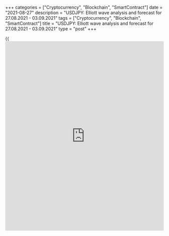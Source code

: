 +++
categories = ["Cryptocurrency", "Blockchain", "SmartContract"]
date = "2021-08-27"
description = "USDJPY: Elliott wave analysis and forecast for 27.08.2021 - 03.09.2021"
tags = ["Cryptocurrency", "Blockchain", "SmartContract"]
title = "USDJPY: Elliott wave analysis and forecast for 27.08.2021 - 03.09.2021"
type = "post"
+++

{{<iframe id="large-banner" src="https://www.bounty.group/#slide=11.0" width="100%" height="600" scrolling="no" style="border: 0px solid rgb(216, 221, 230); border-radius: 3px;">}}

2021-08-27

2021-08-27

USDJPY: Elliott wave analysis and forecast for 27.08.2021 –
03.09.2021Alex Geuta

 **Main scenario:** consider long positions from corrections above the
level of 109.08 with a target of 113.50 – 115.00.

 **Alternative scenario:** breakout and consolidation below the level of
109.08 will allow the pair to continue declining to the levels of 107.16
– 106.07.

 **Analysis:** Daily chart: apparently, a descending correction of
larger degree finished forming as wave B, and wave С started developing,
with the first wave (1) of С forming inside.

The third wave of smaller degree 3 of (1) continues developing on the H4
chart, with wave i of 3 formed and a downside correction completed as
wave ii of 3 inside. Apparently, the third wave iii of 3 is developing
on the H1 chart, with wave (iii) of iii forming inside. If the
presumption is correct, the pair will continue to rise to the levels of
113.50 – 115.00. The level of 109.08 is critical in this scenario as a
breakout will enable the pair to continue declining to the levels of
107.16 – 106.07.

* * *

* * *

## Price chart of USDJPY in real time mode

The content of this article reflects the author’s opinion and does not
necessarily reflect the official position of LiteForex. The material
published on this page is provided for informational purposes only and
should not be considered as the provision of investment advice for the
purposes of Directive 2004/39/EC.

Rate this article:

{{value}}

( {{count}} {{title}} )